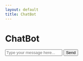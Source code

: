 ```yaml
---
layout: default
title: ChatBot
---
```


<div class="chat-container">
  <h1 class="text-xl font-bold mb-4">ChatBot</h1>
  <div id="chat-window" class="mb-4">
    <!-- Messages will appear here -->
  </div>
  <form id="chat-form">
    <input type="text" id="user-input" class="w-full p-2 rounded border" placeholder="Type your message here..." required>
    <button type="submit" class="mt-2 bg-blue-500 text-white px-4 py-2 rounded">Send</button>
  </form>
</div>

<script src="/assets/js/chatbot.js"></script>
